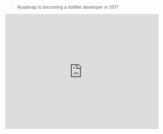 

> Roadmap to becoming a dotNet developer in 2017
<embed src="http://.net-developer-roadmap\images" width="500" height="375" type='application/pdf'>
